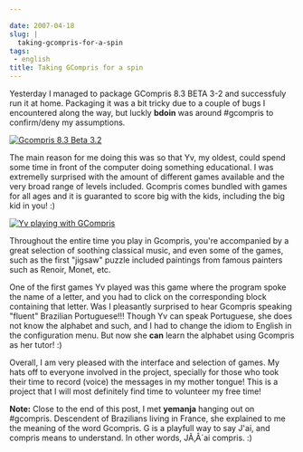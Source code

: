 ```yaml
---

date: 2007-04-18
slug: |
  taking-gcompris-for-a-spin
tags:
 - english
title: Taking GCompris for a spin
---
```


Yesterday I managed to package GCompris 8.3 BETA 3-2 and successfuly run
it at home. Packaging it was a bit tricky due to a couple of bugs I
encountered along the way, but luckly **bdoin** was around \#gcompris to
confirm/deny my assumptions.

[![Gcompris 8.3 Beta
3.2](http://farm1.static.flickr.com/232/463332940_2789880c5d.jpg)](http://www.flickr.com/photos/25563799@N00/463332940/)

The main reason for me doing this was so that Yv, my oldest, could spend
some time in front of the computer doing something educational. I was
extremelly surprised with the amount of different games available and
the very broad range of levels included. Gcompris comes bundled with
games for all ages and it is guaranted to score big with the kids,
including the big kid in you! :)

[![Yv playing with
GCompris](http://farm1.static.flickr.com/190/464390670_58b9139db1.jpg)](http://www.flickr.com/photos/25563799@N00/464390670/)

Throughout the entire time you play in Gcompris, you're accompanied by a
great selection of soothing classical music, and even some of the games,
such as the first "jigsaw" puzzle included paintings from famous
painters such as Renoir, Monet, etc.

One of the first games Yv played was this game where the program spoke
the name of a letter, and you had to click on the corresponding block
containing that letter. Was I pleasantly surprised to hear Gcompris
speaking "fluent" Brazilian Portuguese!!! Though Yv can speak
Portuguese, she does not know the alphabet and such, and I had to change
the idiom to English in the configuration menu. But now she **can**
learn the alphabet using Gcompris as her tutor! :)

Overall, I am very pleased with the interface and selection of games. My
hats off to everyone involved in the project, specially for those who
took their time to record (voice) the messages in my mother tongue! This
is a project that I will most definitely find time to volunteer my free
time!

**Note:** Close to the end of this post, I met **yemanja** hanging out
on \#gcompris. Descendent of Brazilians living in France, she explained
to me the meaning of the word Gcompris. G is a playfull way to say J'ai,
and compris means to understand. In other words, JÃ‚Â´ai compris. :)
